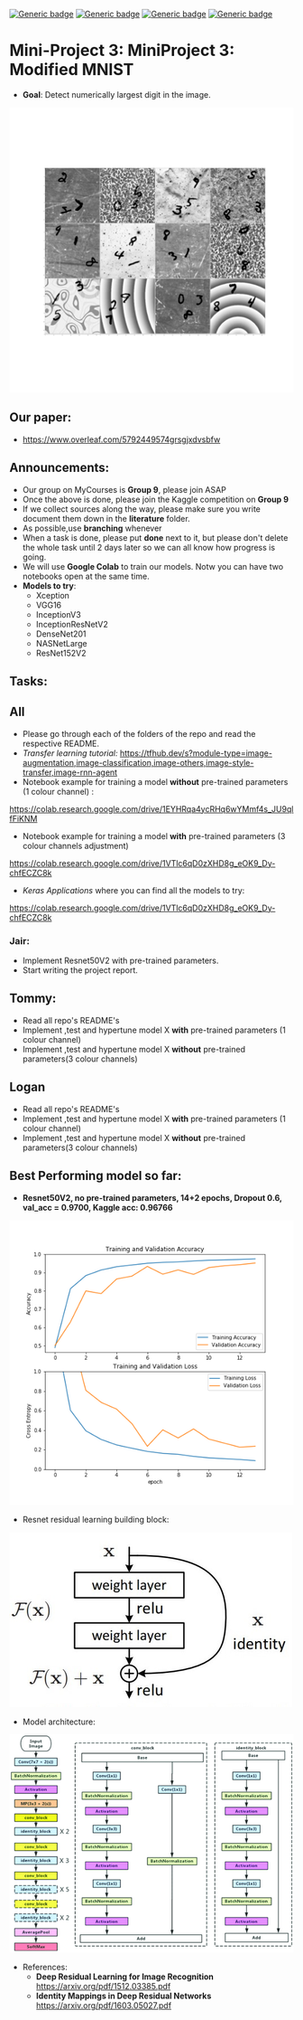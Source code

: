 [![Generic badge](https://img.shields.io/badge/Mini_project_3:ModifiedMNIST-Building-blue.svg)](https://shields.io/)
[![Generic badge](https://img.shields.io/badge/Contributors-3-<COLOR>.svg)](https://shields.io/)
[![Generic badge](https://img.shields.io/badge/COMP551-Applied_Machine_Learning-red.svg)](https://shields.io/)
[![Generic badge](https://img.shields.io/badge/Neat_level-OVER_9000-green.svg)](https://shields.io/)

# Mini-Project 3: MiniProject 3: Modified MNIST
- **Goal**: Detect numerically largest digit in the image.  

![](figs/modified_MNIST_challenge.png)

## Our paper: 
- https://www.overleaf.com/5792449574grsgjxdvsbfw

## Announcements: 
- Our group on MyCourses is **Group 9**, please join ASAP 
- Once the above is done, please join the Kaggle competition on **Group 9**
- If we collect sources along the way, please make sure you write document them down in the **literature** folder.
- As possible,use **branching** whenever
- When a task is done, please put **done** next to it, but please don't delete the whole task until 2 days later so we can all know how progress is going. 
- We will use **Google Colab** to train our models. Notw you can have two notebooks open at the same time. 
- **Models to try**: 
  - Xception 
  - VGG16 
  - InceptionV3
  - InceptionResNetV2	 
  - DenseNet201
  - NASNetLarge
  - ResNet152V2

## Tasks: 

## All 
- Please go through each of the folders of the repo and read the respective README. 
- *Transfer learning tutorial:* https://tfhub.dev/s?module-type=image-augmentation,image-classification,image-others,image-style-transfer,image-rnn-agent 
- Notebook example for training a model **without** pre-trained parameters (1 colour channel) :

https://colab.research.google.com/drive/1EYHRqa4ycRHq6wYMmf4s_JU9qlfFiKNM

- Notebook example for training a model **with** pre-trained parameters (3 colour channels adjustment)

https://colab.research.google.com/drive/1VTlc6qD0zXHD8g_eOK9_Dy-chfECZC8k 

- *Keras Applications* where you can find all the models to try: 

https://colab.research.google.com/drive/1VTlc6qD0zXHD8g_eOK9_Dy-chfECZC8k


### Jair: 
- Implement Resnet50V2 with pre-trained parameters. 
- Start writing the project report. 

## Tommy: 
- Read all repo's README's
- Implement ,test and hypertune model X **with** pre-trained parameters (1 colour channel) 
- Implement ,test and hypertune model X **without** pre-trained parameters(3 colour channels)

## Logan
- Read all repo's README's
- Implement ,test and hypertune model X **with** pre-trained parameters (1 colour channel) 
- Implement ,test and hypertune model X **without** pre-trained parameters(3 colour channels)


## Best Performing model so far: 
- **Resnet50V2, no pre-trained parameters, 14+2 epochs, Dropout 0.6, val_acc = 0.9700, Kaggle acc: 0.96766**

![](figs/metrics_Modified_MNIST_keras_resnet_14plus2epochs_dropout0.6_acc9700.png)

- Resnet residual learning building block: 

![](figs/Residual_learning_building_block.jpg)

- Model architecture: 

![](figs/Left-ResNet50-architecture-Blocks-with-dotted-line-represents-modules-that-might-be.png)

- References: 
  - **Deep Residual Learning for Image Recognition** https://arxiv.org/pdf/1512.03385.pdf
  - **Identity Mappings in Deep Residual Networks** https://arxiv.org/pdf/1603.05027.pdf
  





